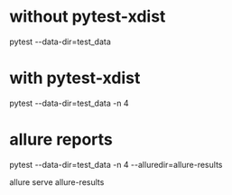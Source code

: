 # without pytest-xdist 
pytest --data-dir=test_data 

# with pytest-xdist
pytest --data-dir=test_data -n 4


# allure reports
pytest --data-dir=test_data -n 4 --alluredir=allure-results

allure serve allure-results
